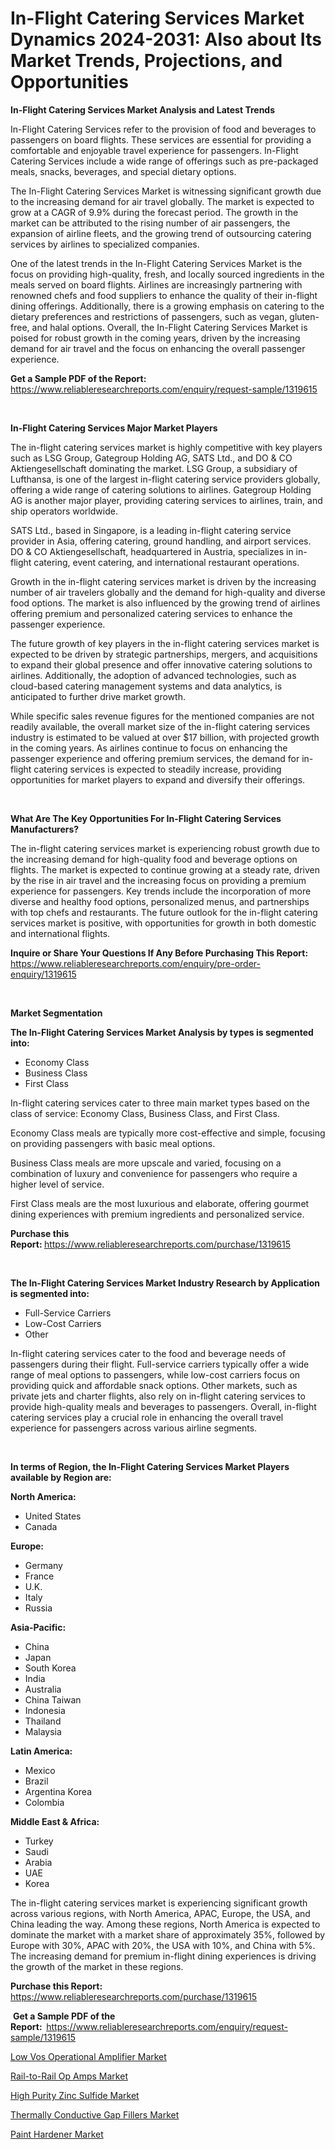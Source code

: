 <p><h1>In-Flight Catering Services Market Dynamics 2024-2031: Also about Its Market Trends, Projections, and Opportunities</h1></p><p><strong>In-Flight Catering Services Market Analysis and Latest Trends</strong></p>
<p><p>In-Flight Catering Services refer to the provision of food and beverages to passengers on board flights. These services are essential for providing a comfortable and enjoyable travel experience for passengers. In-Flight Catering Services include a wide range of offerings such as pre-packaged meals, snacks, beverages, and special dietary options.</p><p>The In-Flight Catering Services Market is witnessing significant growth due to the increasing demand for air travel globally. The market is expected to grow at a CAGR of 9.9% during the forecast period. The growth in the market can be attributed to the rising number of air passengers, the expansion of airline fleets, and the growing trend of outsourcing catering services by airlines to specialized companies.</p><p>One of the latest trends in the In-Flight Catering Services Market is the focus on providing high-quality, fresh, and locally sourced ingredients in the meals served on board flights. Airlines are increasingly partnering with renowned chefs and food suppliers to enhance the quality of their in-flight dining offerings. Additionally, there is a growing emphasis on catering to the dietary preferences and restrictions of passengers, such as vegan, gluten-free, and halal options. Overall, the In-Flight Catering Services Market is poised for robust growth in the coming years, driven by the increasing demand for air travel and the focus on enhancing the overall passenger experience.</p></p>
<p><strong>Get a Sample PDF of the Report:&nbsp;</strong> <a href="https://www.reliableresearchreports.com/enquiry/request-sample/1319615">https://www.reliableresearchreports.com/enquiry/request-sample/1319615</a></p>
<p>&nbsp;</p>
<p><strong>In-Flight Catering Services Major Market Players</strong></p>
<p><p>The in-flight catering services market is highly competitive with key players such as LSG Group, Gategroup Holding AG, SATS Ltd., and DO & CO Aktiengesellschaft dominating the market. LSG Group, a subsidiary of Lufthansa, is one of the largest in-flight catering service providers globally, offering a wide range of catering solutions to airlines. Gategroup Holding AG is another major player, providing catering services to airlines, train, and ship operators worldwide.</p><p>SATS Ltd., based in Singapore, is a leading in-flight catering service provider in Asia, offering catering, ground handling, and airport services. DO & CO Aktiengesellschaft, headquartered in Austria, specializes in in-flight catering, event catering, and international restaurant operations.</p><p>Growth in the in-flight catering services market is driven by the increasing number of air travelers globally and the demand for high-quality and diverse food options. The market is also influenced by the growing trend of airlines offering premium and personalized catering services to enhance the passenger experience.</p><p>The future growth of key players in the in-flight catering services market is expected to be driven by strategic partnerships, mergers, and acquisitions to expand their global presence and offer innovative catering solutions to airlines. Additionally, the adoption of advanced technologies, such as cloud-based catering management systems and data analytics, is anticipated to further drive market growth.</p><p>While specific sales revenue figures for the mentioned companies are not readily available, the overall market size of the in-flight catering services industry is estimated to be valued at over $17 billion, with projected growth in the coming years. As airlines continue to focus on enhancing the passenger experience and offering premium services, the demand for in-flight catering services is expected to steadily increase, providing opportunities for market players to expand and diversify their offerings.</p></p>
<p>&nbsp;</p>
<p><strong>What Are The Key Opportunities For In-Flight Catering Services Manufacturers?</strong></p>
<p><p>The in-flight catering services market is experiencing robust growth due to the increasing demand for high-quality food and beverage options on flights. The market is expected to continue growing at a steady rate, driven by the rise in air travel and the increasing focus on providing a premium experience for passengers. Key trends include the incorporation of more diverse and healthy food options, personalized menus, and partnerships with top chefs and restaurants. The future outlook for the in-flight catering services market is positive, with opportunities for growth in both domestic and international flights.</p></p>
<p><strong>Inquire or Share Your Questions If Any Before Purchasing This Report:</strong> <a href="https://www.reliableresearchreports.com/enquiry/pre-order-enquiry/1319615">https://www.reliableresearchreports.com/enquiry/pre-order-enquiry/1319615</a></p>
<p>&nbsp;</p>
<p><strong>Market Segmentation</strong></p>
<p><strong>The In-Flight Catering Services Market Analysis by types is segmented into:</strong></p>
<p><ul><li>Economy Class</li><li>Business Class</li><li>First Class</li></ul></p>
<p><p>In-flight catering services cater to three main market types based on the class of service: Economy Class, Business Class, and First Class. </p><p>Economy Class meals are typically more cost-effective and simple, focusing on providing passengers with basic meal options. </p><p>Business Class meals are more upscale and varied, focusing on a combination of luxury and convenience for passengers who require a higher level of service. </p><p>First Class meals are the most luxurious and elaborate, offering gourmet dining experiences with premium ingredients and personalized service.</p></p>
<p><strong>Purchase this Report:&nbsp;</strong><a href="https://www.reliableresearchreports.com/purchase/1319615">https://www.reliableresearchreports.com/purchase/1319615</a></p>
<p>&nbsp;</p>
<p><strong>The In-Flight Catering Services Market Industry Research by Application is segmented into:</strong></p>
<p><ul><li>Full-Service Carriers</li><li>Low-Cost Carriers</li><li>Other</li></ul></p>
<p><p>In-flight catering services cater to the food and beverage needs of passengers during their flight. Full-service carriers typically offer a wide range of meal options to passengers, while low-cost carriers focus on providing quick and affordable snack options. Other markets, such as private jets and charter flights, also rely on in-flight catering services to provide high-quality meals and beverages to passengers. Overall, in-flight catering services play a crucial role in enhancing the overall travel experience for passengers across various airline segments.</p></p>
<p>&nbsp;</p>
<p><strong>In terms of Region, the In-Flight Catering Services Market Players available by Region are:</strong></p>
<p>
    <p> <strong> North America: </strong>
        <ul>
            <li>United States</li>
            <li>Canada</li>
        </ul>
        </p> 
    <p> <strong> Europe: </strong>
        <ul>
            <li>Germany</li>
            <li>France</li>
            <li>U.K.</li>
            <li>Italy</li>
            <li>Russia</li>
        </ul>
        </p> 
    <p> <strong> Asia-Pacific: </strong>
        <ul>
            <li>China</li>
            <li>Japan</li>
            <li>South Korea</li>
            <li>India</li>
            <li>Australia</li>
            <li>China Taiwan</li>
            <li>Indonesia</li>
            <li>Thailand</li>
            <li>Malaysia</li>
        </ul>
        </p> 
    <p> <strong> Latin America: </strong>
        <ul>
            <li>Mexico</li>
            <li>Brazil</li>
            <li>Argentina Korea</li>
            <li>Colombia</li>
        </ul>
        </p> 
    <p> <strong> Middle East & Africa: </strong>
        <ul>
            <li>Turkey</li>
            <li>Saudi</li>
            <li>Arabia</li>
            <li>UAE</li>
            <li>Korea</li>
        </ul>
    </p>
    </p>
<p><p>The in-flight catering services market is experiencing significant growth across various regions, with North America, APAC, Europe, the USA, and China leading the way. Among these regions, North America is expected to dominate the market with a market share of approximately 35%, followed by Europe with 30%, APAC with 20%, the USA with 10%, and China with 5%. The increasing demand for premium in-flight dining experiences is driving the growth of the market in these regions.</p></p>
<p><strong>Purchase this Report: </strong><a href="https://www.reliableresearchreports.com/purchase/1319615">https://www.reliableresearchreports.com/purchase/1319615</a></p>
<p>&nbsp;<strong>Get a Sample PDF of the Report:&nbsp;&nbsp;</strong><a href="https://www.reliableresearchreports.com/enquiry/request-sample/1319615">https://www.reliableresearchreports.com/enquiry/request-sample/1319615</a></p>
<p><strong></strong></p>
<p><p><a href="https://view.publitas.com/reportprime-1/low-vos-operational-amplifier-market-research-report-unlocks-analysis-on-the-market-financial-status-market-size-and-market-revenue-upto-2031/">Low Vos Operational Amplifier Market</a></p><p><a href="https://view.publitas.com/reportprime-1/rail-to-rail-op-amps-market-share-market-new-trends-analysis-report-by-type-by-application-by-end-use-by-region-and-segment-forecasts-2024-2031/">Rail-to-Rail Op Amps Market</a></p><p><a href="https://cedar-agate-3da.notion.site/High-Purity-Zinc-Sulfide-Market-Centers-on-Aspects-such-as-Market-Growth-Market-Share-Market-Oppor-734e20e0739943f2a73db5221e894e32">High Purity Zinc Sulfide Market</a></p><p><a href="https://copper-carbon-84f.notion.site/Thermally-Conductive-Gap-Fillers-Market-Size-Share-Trends-Analysis-Report-By-Material-By-Type-B-c6a44db9e73f49728c1582b47a474c7f">Thermally Conductive Gap Fillers Market</a></p><p><a href="https://circular-yam-9b9.notion.site/Paint-Hardener-Market-Research-Report-Reveals-The-Latest-Trends-And-Opportunities-of-this-Market-for-b720faa8aba949c2a623136c2fab1040">Paint Hardener Market</a></p></p>